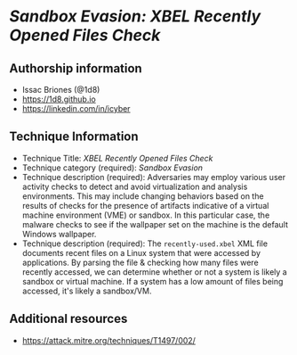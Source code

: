 # *Sandbox Evasion: XBEL Recently Opened Files Check*

## Authorship information
* Issac Briones (@1d8)
* https://1d8.github.io
* https://linkedin.com/in/icyber
  
## Technique Information
* Technique Title: *XBEL Recently Opened Files Check*
* Technique category (required): *Sandbox Evasion*
* Technique description (required): Adversaries may employ various user activity checks to detect and avoid virtualization and analysis environments. This may include changing behaviors based on the results of checks for the presence of artifacts indicative of a virtual machine environment (VME) or sandbox. In this particular case, the malware checks to see if the wallpaper set on the machine is the default Windows wallpaper. 
* Technique description (required): The `recently-used.xbel` XML file documents recent files on a Linux system that were accessed by applications. By parsing the file & checking how many files were recently accessed, we can determine whether or not a system is likely a sandbox or virtual machine. If a system has a low amount of files being accessed, it's likely a sandbox/VM. 

## Additional resources
* https://attack.mitre.org/techniques/T1497/002/

